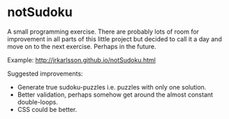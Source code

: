 # notSudoku
A small programming exercise. There are probably lots of room for improvement in all parts of this little project but decided to call it a day and move on to the next exercise. Perhaps in the future.

Example: http://jrkarlsson.github.io/notSudoku.html

Suggested improvements:
  * Generate true sudoku-puzzles i.e. puzzles with only one solution.
  * Better validation, perhaps somehow get around the almost constant double-loops.
  * CSS could be better.
